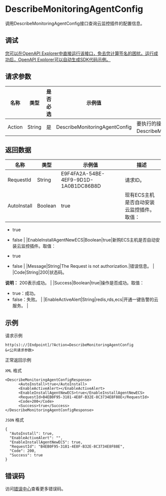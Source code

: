 # DescribeMonitoringAgentConfig

调用DescribeMonitoringAgentConfig接口查询云监控插件的配置信息。

## 调试

[您可以在OpenAPI Explorer中直接运行该接口，免去您计算签名的困扰。运行成功后，OpenAPI Explorer可以自动生成SDK代码示例。](https://api.aliyun.com/#product=Cms&api=DescribeMonitoringAgentConfig&type=RPC&version=2019-01-01)

## 请求参数

|名称|类型|是否必选|示例值|描述|
|--|--|----|---|--|
|Action|String|是|DescribeMonitoringAgentConfig|要执行的操作，取值：DescribeMonitoringAgentConfig。 |

## 返回数据

|名称|类型|示例值|描述|
|--|--|---|--|
|RequestId|String|E9F4FA2A-54BE-4EF9-9D1D-1A0B1DC86B8D|请求ID。 |
|AutoInstall|Boolean|true|现有ECS主机是否自动安装云监控插件。取值：

 -   true
-   false |
|EnableInstallAgentNewECS|Boolean|true|新购ECS主机是否自动安装云监控插件。取值：

 -   true
-   false |
|Message|String|The Request is not authorization.|错误信息。 |
|Code|String|200|状态码。

 **说明：** 200表示成功。 |
|Success|Boolean|true|操作是否成功。取值：

 -   true：成功。
-   false：失败。 |
|EnableActiveAlert|String|redis,rds,ecs|开通一键告警的云服务。 |

## 示例

请求示例

```
http(s)://[Endpoint]/?Action=DescribeMonitoringAgentConfig
&<公共请求参数>
```

正常返回示例

`XML` 格式

```
<DescribeMonitoringAgentConfigResponse>
	  <AutoInstall>true</AutoInstall>
	  <EnableActiveAlert></EnableActiveAlert>
	  <EnableInstallAgentNewECS>true</EnableInstallAgentNewECS>
	  <RequestId>B4EB0F95-3181-4E8F-B32E-8C3734E8F88E</RequestId>
	  <Code>200</Code>
	  <Success>true</Success>
</DescribeMonitoringAgentConfigResponse>
```

`JSON` 格式

```
{
  "AutoInstall": true,
  "EnableActiveAlert": "",
  "EnableInstallAgentNewECS": true,
  "RequestId": "B4EB0F95-3181-4E8F-B32E-8C3734E8F88E",
  "Code": 200,
  "Success": true
}
```

## 错误码

访问[错误中心](https://error-center.aliyun.com/status/product/Cms)查看更多错误码。

